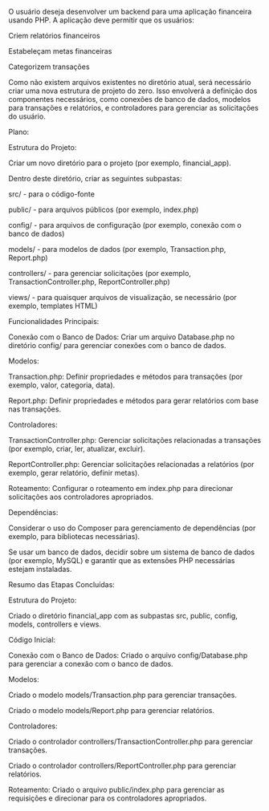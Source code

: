 O usuário deseja desenvolver um backend para uma aplicação financeira usando PHP. A aplicação deve permitir que os usuários: 

Criem relatórios financeiros 

Estabeleçam metas financeiras 

Categorizem transações 

Como não existem arquivos existentes no diretório atual, será necessário criar uma nova estrutura de projeto do zero. Isso envolverá a definição dos componentes necessários, como conexões de banco de dados, modelos para transações e relatórios, e controladores para gerenciar as solicitações do usuário. 


Plano: 

Estrutura do Projeto: 

Criar um novo diretório para o projeto (por exemplo, financial_app). 

Dentro deste diretório, criar as seguintes subpastas: 

src/ - para o código-fonte 

public/ - para arquivos públicos (por exemplo, index.php) 

config/ - para arquivos de configuração (por exemplo, conexão com o banco de dados) 

models/ - para modelos de dados (por exemplo, Transaction.php, Report.php) 

controllers/ - para gerenciar solicitações (por exemplo, TransactionController.php, ReportController.php) 

views/ - para quaisquer arquivos de visualização, se necessário (por exemplo, templates HTML) 

Funcionalidades Principais: 

Conexão com o Banco de Dados: Criar um arquivo Database.php no diretório config/ para gerenciar conexões com o banco de dados. 

Modelos: 

Transaction.php: Definir propriedades e métodos para transações (por exemplo, valor, categoria, data). 

Report.php: Definir propriedades e métodos para gerar relatórios com base nas transações. 

Controladores: 

TransactionController.php: Gerenciar solicitações relacionadas a transações (por exemplo, criar, ler, atualizar, excluir). 

ReportController.php: Gerenciar solicitações relacionadas a relatórios (por exemplo, gerar relatório, definir metas). 

Roteamento: Configurar o roteamento em index.php para direcionar solicitações aos controladores apropriados. 

Dependências: 

Considerar o uso do Composer para gerenciamento de dependências (por exemplo, para bibliotecas necessárias). 

Se usar um banco de dados, decidir sobre um sistema de banco de dados (por exemplo, MySQL) e garantir que as extensões PHP necessárias estejam instaladas. 

 

Resumo das Etapas Concluídas: 

Estrutura do Projeto: 

Criado o diretório financial_app com as subpastas src, public, config, models, controllers e views. 

Código Inicial: 

Conexão com o Banco de Dados: Criado o arquivo config/Database.php para gerenciar a conexão com o banco de dados. 

Modelos: 

Criado o modelo models/Transaction.php para gerenciar transações. 

Criado o modelo models/Report.php para gerenciar relatórios. 

Controladores: 

Criado o controlador controllers/TransactionController.php para gerenciar transações. 

Criado o controlador controllers/ReportController.php para gerenciar relatórios. 

Roteamento: Criado o arquivo public/index.php para gerenciar as requisições e direcionar para os controladores apropriados. 

